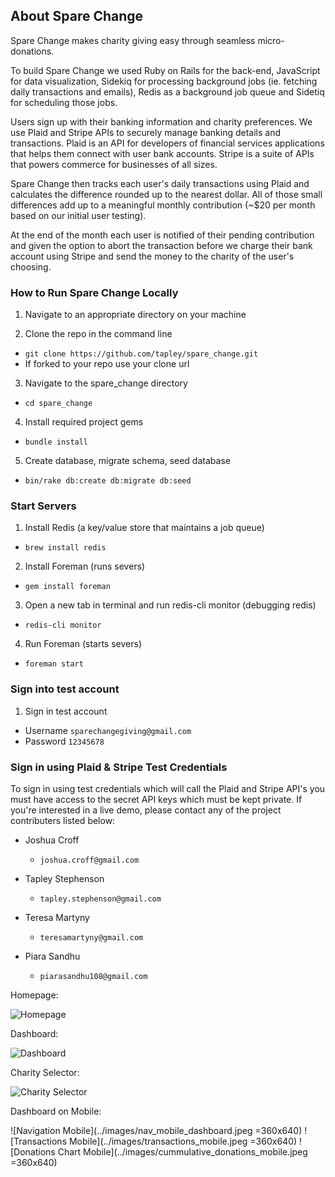 
## About Spare Change

Spare Change makes charity giving easy through seamless micro-donations.

To build Spare Change we used Ruby on Rails for the back-end, JavaScript for data visualization, Sidekiq for processing background jobs (ie. fetching daily transactions and emails), Redis as a background job queue and Sidetiq for scheduling those jobs.

Users sign up with their banking information and charity preferences.  We use Plaid and Stripe APIs to securely manage banking details and transactions. Plaid is an API for developers of financial services applications that helps them connect with user bank accounts.  Stripe is a suite of APIs that powers commerce for businesses of all sizes.

Spare Change then tracks each user's daily transactions using Plaid and calculates the difference rounded up to the nearest dollar.  All of those small differences add up to a meaningful monthly contribution (~$20 per month based on our initial user testing).

At the end of the month each user is notified of their pending contribution and given the option to abort the transaction before we charge their bank account using Stripe and send the money to the charity of the user's choosing.

### How to Run Spare Change Locally

1. Navigate to an appropriate directory on your machine

2. Clone the repo in the command line
  * `git clone https://github.com/tapley/spare_change.git`
  * If forked to your repo use your clone url

3. Navigate to the spare_change directory
  * `cd spare_change`

4. Install required project gems
  * `bundle install`

5. Create database, migrate schema, seed database
  * `bin/rake db:create db:migrate db:seed`

### Start Servers

1. Install Redis (a key/value store that maintains a job queue)
  * `brew install redis`

2. Install Foreman (runs severs)
  * `gem install foreman`

3. Open a new tab in terminal and run redis-cli monitor (debugging redis)
  * `redis-cli monitor`

4. Run Foreman (starts severs)
  * `foreman start`

### Sign into test account

1. Sign in test account
  * Username `sparechangegiving@gmail.com`
  * Password `12345678`

### Sign in using Plaid & Stripe Test Credentials

To sign in using test credentials which will call the Plaid and Stripe API's you must have access to the secret API keys which must be kept private. If you're interested in a live demo, please contact any of the project contributers listed below:

* Joshua Croff
  * `joshua.croff@gmail.com`

* Tapley Stephenson
  * `tapley.stephenson@gmail.com`

* Teresa Martyny
  * `teresamartyny@gmail.com`

* Piara Sandhu
  * `piarasandhu108@gmail.com`

Homepage:

![Homepage](../images/homepage.jpeg)

Dashboard:

![Dashboard](../images/dashboard.jpeg)

Charity Selector:

![Charity Selector](../images/charity_selector.jpeg)

Dashboard on Mobile:

![Navigation Mobile](../images/nav_mobile_dashboard.jpeg =360x640)
![Transactions Mobile](../images/transactions_mobile.jpeg =360x640)
![Donations Chart Mobile](../images/cummulative_donations_mobile.jpeg =360x640)

